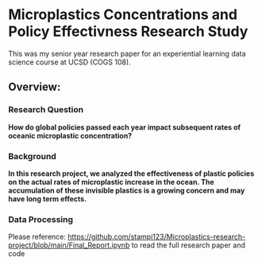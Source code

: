 # Microplastics Concentrations and Policy Effectivness Research Study
This was my senior year research paper for an experiential learning data science course at UCSD (COGS 108). 

## Overview: 

### Research Question
**How do global policies passed each year impact subsequent rates of oceanic microplastic concentration?**

### Background
**In this research project, we analyzed the effectiveness of plastic policies on the actual rates of microplastic increase in the ocean. The accumulation of these invisible plastics is a growing concern and may have long term effects.**

### Data Processing


Please reference: https://github.com/stampi123/Microplastics-research-project/blob/main/Final_Report.ipynb to read the full research paper and code


